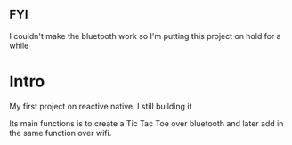 ## FYI

I couldn't make the bluetooth work so I'm putting this project on hold for a while

# Intro
My first project on reactive native. I still building it

Its main functions is to create a Tic Tac Toe over bluetooth and later add in the same function over wifi.
